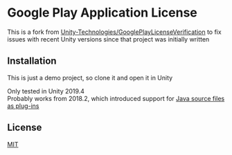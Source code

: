 # Google Play Application License

This is a fork from [Unity-Technologies/GooglePlayLicenseVerification](https://github.com/Unity-Technologies/GooglePlayLicenseVerification)
to fix issues with recent Unity versions since that project was initially written

## Installation

This is just a demo project, so clone it and open it in Unity 

Only tested in Unity 2019.4  
Probably works from 2018.2, which introduced support for [Java source files as plug-ins](https://docs.unity3d.com/Manual/AndroidJavaSourcePlugins.html)

## License
[MIT](LICENSE.txt)